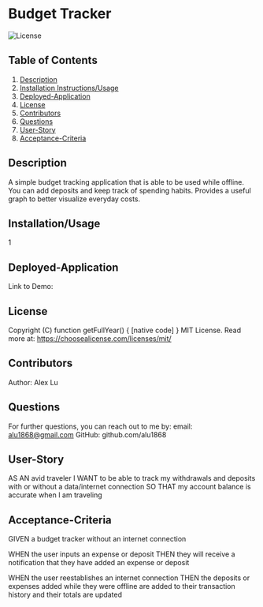# Budget Tracker
  ![License](https://img.shields.io/badge/License-Apache_2.0-blue.svg)

  ## Table of Contents
  1. [Description](#Description)
  2. [Installation Instructions/Usage](#Installation/Usage)
  3. [Deployed-Application](#Deployed-Application)
  4. [License](#License)
  5. [Contributors](#Contributors)
  6. [Questions](#Questions)
  7. [User-Story](#User-Story)
  8. [Acceptance-Criteria](#Acceptance-Criteria)


  ## Description
  A simple budget tracking application that is able to be used while offline. You can add deposits and keep track of spending habits. Provides a useful graph to better visualize everyday costs.

  ## Installation/Usage
  1

  ## Deployed-Application
  Link to Demo:

  ## License
  Copyright (C) function getFullYear() { [native code] }
    MIT License.
    Read more at: https://choosealicense.com/licenses/mit/

  ## Contributors
  Author: Alex Lu

  ## Questions
  For further questions, you can reach out to me by:
  email: alu1868@gmail.com
  GitHub: github.com/alu1868

  ## User-Story
  AS AN avid traveler
  I WANT to be able to track my withdrawals and deposits with or without a data/internet connection
  SO THAT my account balance is accurate when I am traveling

  ## Acceptance-Criteria
  GIVEN a budget tracker without an internet connection

  WHEN the user inputs an expense or deposit
  THEN they will receive a notification that they have added an expense or deposit

  WHEN the user reestablishes an internet connection
  THEN the deposits or expenses added while they were offline are added to their transaction history and their totals are updated
